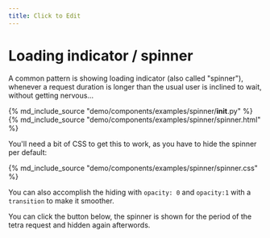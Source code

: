 ```yaml
---
title: Click to Edit
---
```


# Loading indicator / spinner

A common pattern is showing loading indicator (also called "spinner"), whenever a request duration is longer than the usual user is inclined to wait, without getting nervous...


{% md_include_source "demo/components/examples/spinner/__init__.py" %}
{% md_include_source "demo/components/examples/spinner/spinner.html" %}

You'll need a bit of CSS to get this to work, as you have to hide the spinner per default:

{% md_include_source "demo/components/examples/spinner/spinner.css" %}

You can also accomplish the hiding with `opacity: 0` and `opacity:1` with a `transition` to make it smoother.

You can click the button below, the spinner is shown for the period of the tetra request and hidden again afterwords.